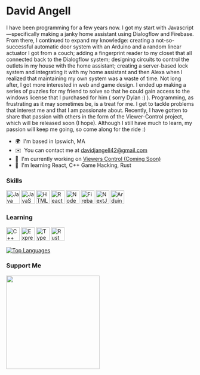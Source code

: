 David Angell
=============

I have been programming for a few years now. I got my start with Javascript —specifically making a janky home assistant using Dialogflow and Firebase. From there, I continued to expand my knowledge: creating a not-so-successful automatic door system with an Arduino and a random linear actuator I got from a couch; adding a fingerprint reader to my closet that all connected back to the Dialogflow system; designing circuits to control the outlets in my house with the home assistant; creating a server-based lock system and integrating it with my home assistant and then Alexa when I realized that maintaining my own system was a waste of time. Not long after, I got more interested in web and game design. I ended up making a series of puzzles for my friend to solve so that he could gain access to the windows license that I purchased for him ( sorry Dylan :) ). Programming, as frustrating as it may sometimes be, is a treat for me. I get to tackle problems that interest me and that I am passionate about. Recently, I have gotten to share that passion with others in the form of the Viewer-Control project, which will be released soon (I hope). Although I still have much to learn, my passion will keep me going, so come along for the ride :)

*   🌍  I'm based in Ipswich, MA
*   ✉️  You can contact me at [davidjangell42@gmail.com](mailto:davidjangell42@gmail.com)
*   🚀  I'm currently working on [Viewers Control (Coming Soon)](http://github.com/DavidAngell/Viewers-Control)
*   🧠  I'm learning React, C++ Game Hacking, Rust

### Skills
<p align="left">
  <a href="https://www.oracle.com/java/" target="_blank" rel="noreferrer"><img src="https://raw.githubusercontent.com/danielcranney/readme-generator/main/public/icons/skills/java-colored.svg" width="36" height="36" alt="Java" /></a>
  <a href="https://developer.mozilla.org/en-US/docs/Web/JavaScript" target="_blank" rel="noreferrer"><img src="https://raw.githubusercontent.com/danielcranney/readme-generator/main/public/icons/skills/javascript-colored.svg" width="36" height="36" alt="JavaScript" /></a>
  <a href="https://developer.mozilla.org/en-US/docs/Glossary/HTML5" target="_blank" rel="noreferrer"><img src="https://raw.githubusercontent.com/danielcranney/readme-generator/main/public/icons/skills/html5-colored.svg" width="36" height="36" alt="HTML5" /></a>
  <a href="https://reactjs.org/" target="_blank" rel="noreferrer"><img src="https://raw.githubusercontent.com/danielcranney/readme-generator/main/public/icons/skills/react-colored.svg" width="36" height="36" alt="React" /></a>
  <a href="https://nodejs.org/en/" target="_blank" rel="noreferrer"><img src="https://raw.githubusercontent.com/danielcranney/readme-generator/main/public/icons/skills/nodejs-colored.svg" width="36" height="36" alt="NodeJS" /></a>
  <a href="https://firebase.google.com/" target="_blank" rel="noreferrer"><img src="https://raw.githubusercontent.com/danielcranney/readme-generator/main/public/icons/skills/firebase-colored.svg" width="36" height="36" alt="Firebase" /></a>
  <a href="https://nextjs.org/docs" target="_blank" rel="noreferrer"><img src="https://raw.githubusercontent.com/danielcranney/readme-generator/main/public/icons/skills/nextjs-colored.svg" width="36" height="36" alt="NextJs" /></a>
  <a href="https://www.arduino.cc/" target="_blank" rel="noreferrer"><img src="https://upload.wikimedia.org/wikipedia/commons/thumb/8/87/Arduino_Logo.svg/1024px-Arduino_Logo.svg.png" height="36" alt="Arduino" /></a>
</p>

### Learning
<p align="left">
  <a href="https://docs.microsoft.com/en-us/cpp/?view=msvc-170" target="_blank" rel="noreferrer"><img src="https://raw.githubusercontent.com/danielcranney/readme-generator/main/public/icons/skills/cplusplus-colored.svg" width="36" height="36" alt="C++" /></a>
  <a href="https://expressjs.com/" target="_blank" rel="noreferrer"><img src="https://raw.githubusercontent.com/danielcranney/readme-generator/main/public/icons/skills/express-colored.svg" width="36" height="36" alt="Express" /></a>
  <a href="https://www.typescriptlang.org/" target="_blank" rel="noreferrer"><img src="https://raw.githubusercontent.com/danielcranney/readme-generator/main/public/icons/skills/typescript-colored.svg" width="36" height="36" alt="TypeScript" /></a>
  <a href="https://www.rust-lang.org/" target="_blank" rel="noreferrer"><img src="https://raw.githubusercontent.com/danielcranney/readme-generator/main/public/icons/skills/rust-colored.svg" width="36" height="36" alt="Rust" /></a>
</p>
                    
<a href="https://github.com/DavidAngell" align="left">
  <img src="https://github-readme-stats.vercel.app/api/top-langs/?username=DavidAngell&langs_count=10&title_color=0891b2&text_color=ffffff&icon_color=0891b2&bg_color=1c1917&hide_border=true&locale=en&custom_title=Top%20%Languages" alt="Top Languages" />
</a>

### Support Me
<a href="https://paypal.me/davidjangell" target="_blank">
<img src="https://viatesting.files.wordpress.com/2020/03/paypal-donate-button.png" 
  width="250"
 />
 </a>
